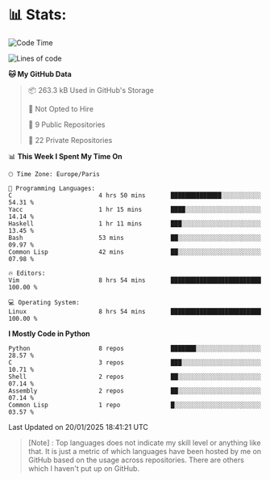 

<h1>📊 Stats:</h1>

<!--START_SECTION:waka-->
![Code Time](http://img.shields.io/badge/Code%20Time-723%20hrs%207%20mins-blue)

![Lines of code](https://img.shields.io/badge/From%20Hello%20World%20I%27ve%20Written-6.4%20million%20lines%20of%20code-blue)

**🐱 My GitHub Data** 

> 📦 263.3 kB Used in GitHub's Storage 
 > 
> 🚫 Not Opted to Hire
 > 
> 📜 9 Public Repositories 
 > 
> 🔑 22 Private Repositories 
 > 
📊 **This Week I Spent My Time On** 

```text
🕑︎ Time Zone: Europe/Paris

💬 Programming Languages: 
C                        4 hrs 50 mins       ██████████████░░░░░░░░░░░   54.31 % 
Yacc                     1 hr 15 mins        ████░░░░░░░░░░░░░░░░░░░░░   14.14 % 
Haskell                  1 hr 11 mins        ███░░░░░░░░░░░░░░░░░░░░░░   13.45 % 
Bash                     53 mins             ██░░░░░░░░░░░░░░░░░░░░░░░   09.97 % 
Common Lisp              42 mins             ██░░░░░░░░░░░░░░░░░░░░░░░   07.98 % 

🔥 Editors: 
Vim                      8 hrs 54 mins       █████████████████████████   100.00 % 

💻 Operating System: 
Linux                    8 hrs 54 mins       █████████████████████████   100.00 % 
```

**I Mostly Code in Python** 

```text
Python                   8 repos             ███████░░░░░░░░░░░░░░░░░░   28.57 % 
C                        3 repos             ███░░░░░░░░░░░░░░░░░░░░░░   10.71 % 
Shell                    2 repos             ██░░░░░░░░░░░░░░░░░░░░░░░   07.14 % 
Assembly                 2 repos             ██░░░░░░░░░░░░░░░░░░░░░░░   07.14 % 
Common Lisp              1 repo              █░░░░░░░░░░░░░░░░░░░░░░░░   03.57 % 
```




 Last Updated on 20/01/2025 18:41:21 UTC
<!--END_SECTION:waka-->

 > [Note] : Top languages does not indicate my skill level or anything like that. It is just a metric of which languages have been hosted by me on GitHub based on the usage across repositories. There are others which I haven't put up on GitHub.</span>
